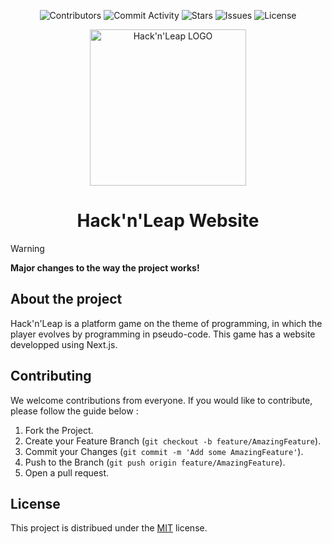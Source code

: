 <p align="center">
  <img alt="Contributors" src="https://img.shields.io/github/contributors/Hack-n-Leap/website_frontend?style=for-the-badge">
  <img alt="Commit Activity" src="https://img.shields.io/github/commit-activity/m/Hack-n-leap/website_frontend?style=for-the-badge">
  <img alt="Stars" src="https://img.shields.io/github/stars/Hack-n-leap/website_frontend?style=for-the-badge">
  <img alt="Issues" src="https://img.shields.io/github/issues/Hack-n-leap/website_frontend?style=for-the-badge">
  <img alt="License" src="https://img.shields.io/github/license/Hack-n-Leap/website_frontend?style=for-the-badge">
</p>

<p align="center">
  <img width="250px" src="https://github.com/Hack-n-Leap/website_frontend/assets/79806369/f6a79a43-eaa9-4cf0-aab4-396a3056937d" alt="Hack'n'Leap LOGO" align="center">
  <h1 align="center">Hack'n'Leap Website</h1>
</p>


> [!WARNING]
> **Major changes to the way the project works!**

## About the project
Hack'n'Leap is a platform game on the theme of programming, in which the player evolves by programming in pseudo-code. This game has a website developped using Next.js.

## Contributing
We welcome contributions from everyone. If you would like to contribute, please follow the guide below :

1. Fork the Project.
2. Create your Feature Branch (`git checkout -b feature/AmazingFeature`).
3. Commit your Changes (`git commit -m 'Add some AmazingFeature'`).
4. Push to the Branch (`git push origin feature/AmazingFeature`).
5. Open a pull request.

## License
This project is distribued under the [MIT](https://github.com/Hack-n-Leap/website_frontend/blob/main/LICENSE) license.
